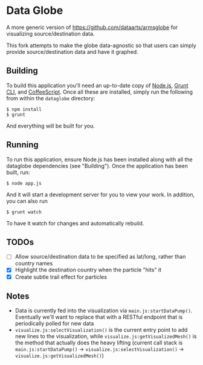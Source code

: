 # Data Globe
A more generic version of https://github.com/dataarts/armsglobe for visualizing source/destination data.

This fork attempts to make the globe data-agnostic so that users can simply provide source/destination data and have it graphed.

## Building

To build this application you'll need an up-to-date copy of [Node.js](http://nodejs.org/), [Grunt CLI](http://gruntjs.com/), and [CoffeeScript](http://coffeescript.org/). Once all these are installed, simply run the following from within the `dataglobe` directory:

```
$ npm install
$ grunt
```
And everything will be built for you.

## Running

To run this application, ensure Node.js has been installed along with all the dataglobe dependencies (see "Building"). Once the application has been built, run:

```
$ node app.js
```
And it will start a development server for you to view your work. In addition, you can also run

```
$ grunt watch
```
To have it watch for changes and automatically rebuild.

## TODOs

* [ ] Allow source/destination data to be specified as lat/long, rather than country names
* [x] Highlight the destination country when the particle "hits" it
* [x] Create subtle trail effect for particles

## Notes

* Data is currently fed into the visualization via `main.js:startDataPump()`. Eventually we'll want to replace that with a RESTful endpoint that is periodically polled for new data
* `visualize.js:selectVisualization()` is the current entry point to add new lines to the visualization, while `visualize.js:getVisualizedMesh()` is the method that actually does the heavy lifting (current call stack is `main.js:startDataPump()` -> `visualize.js:selectVisualization()` -> `visualize.js:getVisualizedMesh()`)
